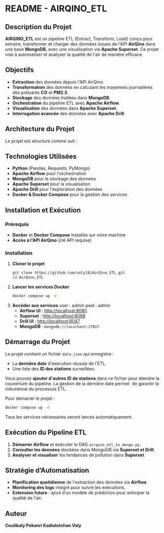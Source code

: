 # README - AIRQINO\_ETL

## Description du Projet

**AIRQINO\_ETL** est un pipeline ETL (Extract, Transform, Load) conçu pour extraire, transformer et charger des données issues de l'API **AirQino** dans une base **MongoDB**, avec une visualisation via **Apache Superset**. Ce projet vise à automatiser et analyser la qualité de l'air de manière efficace.

## Objectifs

- **Extraction** des données depuis l'API AirQino.
- **Transformation** des données en calculant les moyennes journalières des polluants **CO** et **PM2.5**.
- **Stockage** des données traitées dans **MongoDB**.
- **Orchestration** du pipeline ETL avec **Apache Airflow**.
- **Visualisation** des données dans **Apache Superset**.
- **Interrogation avancée** des données avec **Apache Drill**.

## Architecture du Projet

Le projet est structuré comme suit :


## Technologies Utilisées

- **Python** (Pandas, Requests, PyMongo)
- **Apache Airflow** pour l'orchestration
- **MongoDB** pour le stockage des données
- **Apache Superset** pour la visualisation
- **Apache Drill** pour l'exploration des données
- **Docker & Docker Compose** pour la gestion des services

## Installation et Exécution

### Prérequis

- **Docker** et **Docker Compose** installés sur votre machine
- **Accès à l'API AirQino** (clé API requise)

### Installation

1. **Cloner le projet**
   ```bash
   git clone https://github.com/valy18/AirQino_ETL.git
   cd AirQino_ETL
   ```
2. **Lancer les services Docker**
   ```bash
   docker compose up -d
   ```
3. **Accéder aux services**
   user : admin
   pwd  : admin
   - **Airflow UI** : [http://localhost:8080](http://localhost:8080)
   - **Superset** : [http://localhost:8088](http://localhost:8088)
   - **Drill UI** : [http://localhost:8047](http://localhost:8047)
   - **MongoDB** : `mongodb://localhost:27017`

## Démarrage du Projet

Le projet contient un fichier `data.json` qui enregistre :

- La **dernière date** d'exécution réussie de l'ETL.
- Une liste des **ID des stations** surveillées.

Vous pouvez **ajouter d'autres ID de stations** dans ce fichier pour étendre la couverture du pipeline. La gestion de la dernière date permet  de garantir la robustesse du processus ETL.

Pour démarrer le projet :

```bash
docker compose up -d
```

Tous les services nécessaires seront lancés automatiquement.

## Exécution du Pipeline ETL

1. **Démarrer Airflow** et exécuter le DAG `airqino_etl_to_mongo.py`.
2. **Consulter les données** stockées dans MongoDB via **Superset et Drill**.
3. **Analyser et visualiser** les tendances de pollution dans **Superset**.

## Stratégie d’Automatisation

- **Planification quotidienne** de l'extraction des données via **Airflow**.
- **Monitoring des logs** intégré pour suivre les exécutions.
- **Extension future** : ajout d’un modèle de prédiction pour anticiper la qualité de l'air.

## Auteur

**Coulibaly Pekanri Kadiolotchan Valy**
